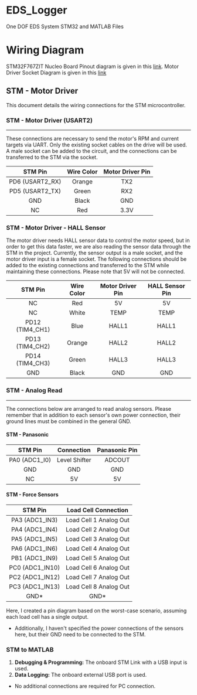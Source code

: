 # EDS_Logger
 One DOF EDS System STM32 and MATLAB Files


# Wiring Diagram
 
STM32F767ZIT Nucleo Board Pinout diagram is given in this [link](https://os.mbed.com/platforms/ST-Nucleo-F767ZI/).
Motor Driver Socket Diagram is given in this [link](https://flipsky.net/products/flipsky-75100-75v-100a-single-esc-based-on-vesc-for-electric-skateboard-scooter-ebike-speed-controller?_pos=2&_psq=75100&_ss=e&_v=1.0) 


## STM - Motor Driver 

This document details the wiring connections for the STM microcontroller.

### STM - Motor Driver (USART2)
--- 
These connections are necessary to send the motor's RPM and current targets via UART. Only the existing socket cables on the drive will be used. A male socket can be added to the circuit, and the connections can be transferred to the STM via the socket.

|   **STM Pin**   | **Wire Color** | **Motor Driver Pin** |
|:---------------:|:--------------:|:--------------------:|
| PD6 (USART2_RX) | Orange         | TX2                  |
| PD5 (USART2_TX) | Green          | RX2                  |
| GND             | Black          | GND                  |
| NC              | Red            | 3.3V                 |
### STM - Motor Driver - HALL Sensor

The motor driver needs HALL sensor data to control the motor speed, but in order to get this data faster, we are also reading the sensor data through the STM in the project. Currently, the sensor output is a male socket, and the motor driver input is a female socket. The following connections should be added to the existing connections and transferred to the STM while maintaining these connections. Please note that 5V will not be connected.

|     STM Pin     | Wire Color | Motor Driver Pin | HALL Sensor Pin |
|:---------------:|:----------:|:----------------:|:---------------:|
| NC              | Red        | 5V               | 5V              |
| NC              | White      | TEMP             | TEMP            |
| PD12 (TIM4_CH1) | Blue       | HALL1            | HALL1           |
| PD13 (TIM4_CH2) | Orange     | HALL2            | HALL2           |
| PD14 (TIM4_CH3) | Green      | HALL3            | HALL3           |
| GND             | Black      | GND              | GND             |

### STM - Analog Read
--- 
The connections below are arranged to read analog sensors. Please remember that in addition to each sensor's own power connection, their ground lines must be combined in the general GND.
#### STM - Panasonic

|    STM Pin    |   Connection  | Panasonic Pin |
|:-------------:|:-------------:|:-------------:|
| PA0 (ADC1_I0) | Level Shifter | ADCOUT        |
| GND           | GND           | GND           |
| NC            | 5V            | 5V            |

#### STM - Force Sensors

|     STM Pin     |  Load Cell Connection  |
| :-------------: | :--------------------: |
| PA3 (ADC1_IN3)  | Load Cell 1 Analog Out |
| PA4 (ADC1_IN4)  | Load Cell 2 Analog Out |
| PA5 (ADC1_IN5)  | Load Cell 3 Analog Out |
| PA6 (ADC1_IN6)  | Load Cell 4 Analog Out |
| PB1 (ADC1_IN9)  | Load Cell 5 Analog Out |
| PC0 (ADC1_IN10) | Load Cell 6 Analog Out |
| PC2 (ADC1_IN12) | Load Cell 7 Analog Out |
| PC3 (ADC1_IN13) | Load Cell 8 Analog Out |
|      GND*       |          GND*          |


Here, I created a pin diagram based on the worst-case scenario, assuming each load cell has a single output. 

- Additionally, I haven't specified the power connections of the sensors here, but their GND need to be connected to the STM.
### STM to MATLAB

1. **Debugging & Programming:** The onboard STM Link with a USB input is used.
2. **Data Logging:** The onboard external USB port is used.

- No additional connections are required for PC connection.
